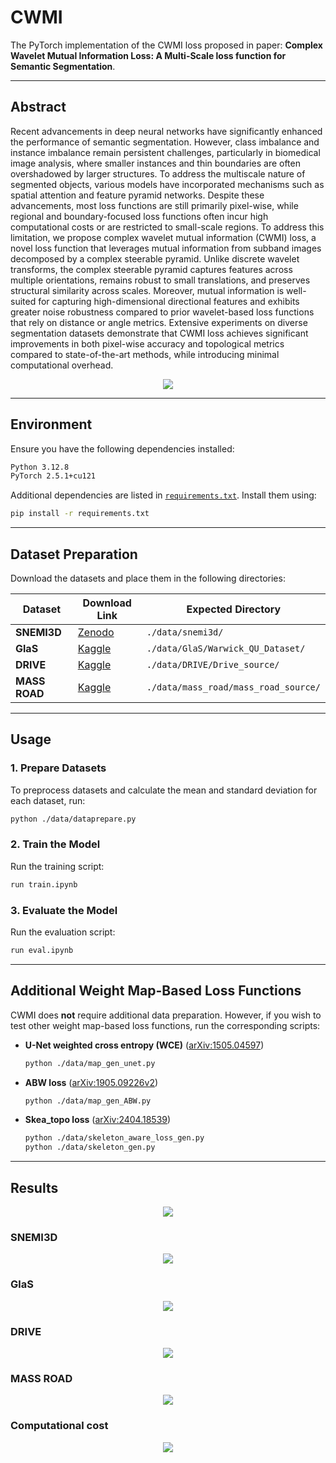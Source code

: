 # CWMI
The PyTorch implementation of the CWMI loss proposed in paper: **Complex Wavelet Mutual Information Loss: A Multi-Scale loss function for Semantic Segmentation**. <br>

---


## Abstract
Recent advancements in deep neural networks have significantly enhanced the performance of semantic segmentation. However, class imbalance and instance imbalance remain persistent challenges, particularly in biomedical image analysis, where smaller instances and thin boundaries are often overshadowed by larger structures. To address the multiscale nature of segmented objects, various models have incorporated mechanisms such as spatial attention and feature pyramid networks. Despite these advancements, most loss functions are still primarily pixel-wise, while regional and boundary-focused loss functions often incur high computational costs or are restricted to small-scale regions. To address this limitation, we propose complex wavelet mutual information (CWMI) loss, a novel loss function that leverages mutual information from subband images decomposed by a complex steerable pyramid. Unlike discrete wavelet transforms, the complex steerable pyramid captures features across multiple orientations, remains robust to small translations, and preserves structural similarity across scales. Moreover, mutual information is well-suited for capturing high-dimensional directional features and exhibits greater noise robustness compared to prior wavelet-based loss functions that rely on distance or angle metrics. Extensive experiments on diverse segmentation datasets demonstrate that CWMI loss achieves significant improvements in both pixel-wise accuracy and topological metrics compared to state-of-the-art methods, while introducing minimal computational overhead.

<p align = "center">
<img src="figures/Figure 1.PNG">
</p>

---


## **Environment**
Ensure you have the following dependencies installed:

```sh
Python 3.12.8
PyTorch 2.5.1+cu121
```

Additional dependencies are listed in [`requirements.txt`](./requirements.txt). Install them using:

```sh
pip install -r requirements.txt
```

---

## **Dataset Preparation**
Download the datasets and place them in the following directories:

| Dataset       | Download Link | Expected Directory |
|--------------|--------------|--------------------|
| **SNEMI3D**  | [Zenodo](https://zenodo.org/record/7142003) | `./data/snemi3d/` |
| **GlaS**     | [Kaggle](https://www.kaggle.com/datasets/sani84/glasmiccai2015-gland-segmentation) | `./data/GlaS/Warwick_QU_Dataset/` |
| **DRIVE**    | [Kaggle](https://www.kaggle.com/datasets/yurekanramasamy/drive-dataset) | `./data/DRIVE/Drive_source/` |
| **MASS ROAD** | [Kaggle](https://www.kaggle.com/datasets/balraj98/massachusetts-roads-dataset) | `./data/mass_road/mass_road_source/` |

---

## **Usage**
### **1. Prepare Datasets**
To preprocess datasets and calculate the mean and standard deviation for each dataset, run:

```sh
python ./data/dataprepare.py
```

### **2. Train the Model**
Run the training script:

```sh
run train.ipynb
```

### **3. Evaluate the Model**
Run the evaluation script:

```sh
run eval.ipynb
```

---

## **Additional Weight Map-Based Loss Functions**
CWMI does **not** require additional data preparation. However, if you wish to test other weight map-based loss functions, run the corresponding scripts:

- **U-Net weighted cross entropy (WCE)** ([arXiv:1505.04597](https://arxiv.org/abs/1505.04597))
  ```sh
  python ./data/map_gen_unet.py
  ```
- **ABW loss** ([arXiv:1905.09226v2](https://arxiv.org/abs/1905.09226v2))
  ```sh
  python ./data/map_gen_ABW.py
  ```
- **Skea_topo loss** ([arXiv:2404.18539](https://arxiv.org/abs/2404.18539))
  ```sh
  python ./data/skeleton_aware_loss_gen.py
  python ./data/skeleton_gen.py
  ```

---


## Results
<p align = "center">
<img src="figures/Table 1.png">
</p>

### SNEMI3D
<p align = "center">
<img src="figures/Figure 3.PNG">
</p>

### GlaS
<p align = "center">
<img src="figures/Figure 4.PNG">
</p>

### DRIVE
<p align = "center">
<img src="figures/Figure 5.PNG">
</p>

### MASS ROAD
<p align = "center">
<img src="figures/Figure 6.PNG">
</p>

### Computational cost
<p align = "center">
<img src="figures/Table 4.png">
</p>
